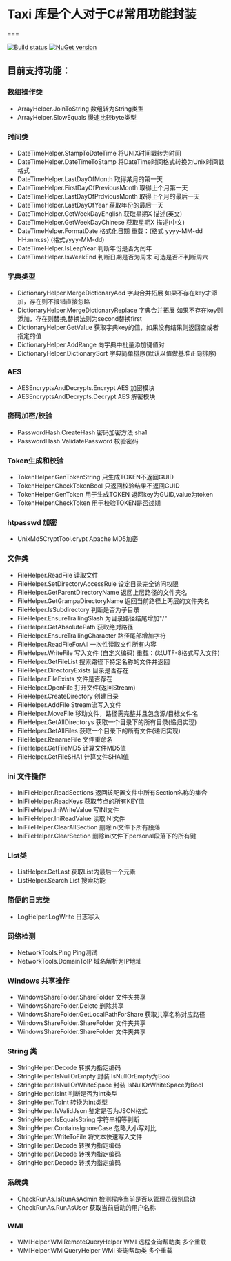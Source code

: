 # Taxi 库是个人对于C#常用功能封装

===

[![Build status](https://ci.appveyor.com/api/projects/status/rc9wdig6s5oiw227?svg=true)](https://ci.appveyor.com/project/xjoker/taxi)
[![NuGet version](https://badge.fury.io/nu/Taxi.png)](https://badge.fury.io/nu/Taxi)

## 目前支持功能：

### 数组操作类
* ArrayHelper.JoinToString 数组转为String类型
* ArrayHelper.SlowEquals 慢速比较byte类型


### 时间类
* DateTimeHelper.StampToDateTime 将UNIX时间戳转为时间
* DateTimeHelper.DateTimeToStamp 将DateTime时间格式转换为Unix时间戳格式
* DateTimeHelper.LastDayOfMonth 取得某月的第一天
* DateTimeHelper.FirstDayOfPreviousMonth 取得上个月第一天
* DateTimeHelper.LastDayOfPrdviousMonth 取得上个月的最后一天
* DateTimeHelper.LastDayOfYear 获取年份的最后一天
* DateTimeHelper.GetWeekDayEnglish 获取星期X 描述(英文)
* DateTimeHelper.GetWeekDayChinese 获取星期X 描述(中文)
* DateTimeHelper.FormatDate 格式化日期 重载：(格式 yyyy-MM-dd HH:mm:ss) (格式yyyy-MM-dd)
* DateTimeHelper.IsLeapYear 判断年份是否为闰年
* DateTimeHelper.IsWeekEnd 判断日期是否为周末 可选是否不判断周六


### 字典类型
* DictionaryHelper.MergeDictionaryAdd 字典合并拓展 如果不存在key才添加，存在则不报错直接忽略
* DictionaryHelper.MergeDictionaryReplace 字典合并拓展 如果不存在key则添加，存在则替换,替换法则为second替换first
* DictionaryHelper.GetValue 获取字典key的值，如果没有结果则返回空或者指定的值
* DictionaryHelper.AddRange 向字典中批量添加键值对
* DictionaryHelper.DictionarySort 字典简单排序(默认以值做基准正向排序)


### AES
* AESEncryptsAndDecrypts.Encrypt AES 加密模块
* AESEncryptsAndDecrypts.Decrypt AES 解密模块


### 密码加密/校验
* PasswordHash.CreateHash 密码加密方法 sha1
* PasswordHash.ValidatePassword 校验密码


### Token生成和校验
* TokenHelper.GenTokenString 只生成TOKEN不返回GUID
* TokenHelper.CheckTokenBool 只返回校验结果不返回GUID
* TokenHelper.GenToken 用于生成TOKEN 返回key为GUID,value为token
* TokenHelper.CheckToken 用于校验TOKEN是否过期 


### htpasswd 加密
* UnixMd5CryptTool.crypt Apache MD5加密


### 文件类
* FileHelper.ReadFile 读取文件
* FileHelper.SetDirectoryAccessRule 设定目录完全访问权限
* FileHelper.GetParentDirectoryName 返回上层路径的文件夹名
* FileHelper.GetGrampaDirectoryName 返回当前路径上两层的文件夹名
* FileHelper.IsSubdirectory 判断是否为子目录
* FileHelper.EnsureTrailingSlash 为目录路径结尾增加"/"
* FileHelper.GetAbsolutePath 获取绝对路径
* FileHelper.EnsureTrailingCharacter 路径尾部增加字符
* FileHelper.ReadFileForAll 一次性读取文件所有内容
* FileHelper.WriteFile 写入文件 (自定义编码) 重载：(以UTF-8格式写入文件)
* FileHelper.GetFileList 搜索路径下特定名称的文件并返回
* FileHelper.DirectoryExists 目录是否存在
* FileHelper.FileExists 文件是否存在
* FileHelper.OpenFile 打开文件(返回Stream)
* FileHelper.CreateDirectory 创建目录
* FileHelper.AddFile Stream流写入文件
* FileHelper.MoveFile 移动文件，路径需完整并且包含源/目标文件名
* FileHelper.GetAllDirectorys 获取一个目录下的所有目录(递归实现)
* FileHelper.GetAllFiles 获取一个目录下的所有文件(递归实现)
* FileHelper.RenameFile 文件重命名
* FileHelper.GetFileMD5 计算文件MD5值
* FileHelper.GetFileSHA1 计算文件SHA1值


### ini 文件操作
* IniFileHelper.ReadSections 返回该配置文件中所有Section名称的集合
* IniFileHelper.ReadKeys  获取节点的所有KEY值
* IniFileHelper.IniWriteValue 写INI文件
* IniFileHelper.IniReadValue 读取INI文件
* IniFileHelper.ClearAllSection 删除ini文件下所有段落
* IniFileHelper.ClearSection 删除ini文件下personal段落下的所有键


### List类
* ListHelper.GetLast 获取List内最后一个元素
* ListHelper.Search List 搜索功能


### 简便的日志类
* LogHelper.LogWrite 日志写入


### 网络检测
* NetworkTools.Ping  Ping测试
* NetworkTools.DomainToIP  域名解析为IP地址


### Windows 共享操作
* WindowsShareFolder.ShareFolder 文件夹共享
* WindowsShareFolder.Delete 删除共享
* WindowsShareFolder.GetLocalPathForShare 获取共享名称对应路径
* WindowsShareFolder.ShareFolder 文件夹共享
* WindowsShareFolder.ShareFolder 文件夹共享


### String 类
* StringHelper.Decode 转换为指定编码
* StringHelper.IsNullOrEmpty 封装 IsNullOrEmpty为Bool
* StringHelper.IsNullOrWhiteSpace 封装 IsNullOrWhiteSpace为Bool
* StringHelper.IsInt 判断是否为int类型
* StringHelper.ToInt 转换为int类型
* StringHelper.IsValidJson 鉴定是否为JSON格式
* StringHelper.IsEqualsString 字符串相等判断
* StringHelper.ContainsIgnoreCase 忽略大小写对比
* StringHelper.WriteToFile 将文本快速写入文件
* StringHelper.Decode 转换为指定编码
* StringHelper.Decode 转换为指定编码
* StringHelper.Decode 转换为指定编码


### 系统类
* CheckRunAs.IsRunAsAdmin 检测程序当前是否以管理员级别启动
* CheckRunAs.RunAsUser 获取当前启动的用户名称


### WMI
* WMIHelper.WMIRemoteQueryHelper  WMI 远程查询帮助类 多个重载
* WMIHelper.WMIQueryHelper  WMI 查询帮助类 多个重载